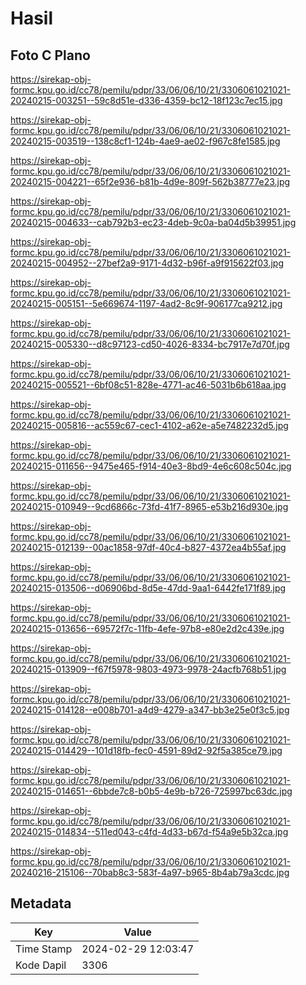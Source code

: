 # Hasil

## Foto C Plano

https://sirekap-obj-formc.kpu.go.id/cc78/pemilu/pdpr/33/06/06/10/21/3306061021021-20240215-003251--59c8d51e-d336-4359-bc12-18f123c7ec15.jpg

https://sirekap-obj-formc.kpu.go.id/cc78/pemilu/pdpr/33/06/06/10/21/3306061021021-20240215-003519--138c8cf1-124b-4ae9-ae02-f967c8fe1585.jpg

https://sirekap-obj-formc.kpu.go.id/cc78/pemilu/pdpr/33/06/06/10/21/3306061021021-20240215-004221--65f2e936-b81b-4d9e-809f-562b38777e23.jpg

https://sirekap-obj-formc.kpu.go.id/cc78/pemilu/pdpr/33/06/06/10/21/3306061021021-20240215-004633--cab792b3-ec23-4deb-9c0a-ba04d5b39951.jpg

https://sirekap-obj-formc.kpu.go.id/cc78/pemilu/pdpr/33/06/06/10/21/3306061021021-20240215-004952--27bef2a9-9171-4d32-b96f-a9f915622f03.jpg

https://sirekap-obj-formc.kpu.go.id/cc78/pemilu/pdpr/33/06/06/10/21/3306061021021-20240215-005151--5e669674-1197-4ad2-8c9f-906177ca9212.jpg

https://sirekap-obj-formc.kpu.go.id/cc78/pemilu/pdpr/33/06/06/10/21/3306061021021-20240215-005330--d8c97123-cd50-4026-8334-bc7917e7d70f.jpg

https://sirekap-obj-formc.kpu.go.id/cc78/pemilu/pdpr/33/06/06/10/21/3306061021021-20240215-005521--6bf08c51-828e-4771-ac46-5031b6b618aa.jpg

https://sirekap-obj-formc.kpu.go.id/cc78/pemilu/pdpr/33/06/06/10/21/3306061021021-20240215-005816--ac559c67-cec1-4102-a62e-a5e7482232d5.jpg

https://sirekap-obj-formc.kpu.go.id/cc78/pemilu/pdpr/33/06/06/10/21/3306061021021-20240215-011656--9475e465-f914-40e3-8bd9-4e6c608c504c.jpg

https://sirekap-obj-formc.kpu.go.id/cc78/pemilu/pdpr/33/06/06/10/21/3306061021021-20240215-010949--9cd6866c-73fd-41f7-8965-e53b216d930e.jpg

https://sirekap-obj-formc.kpu.go.id/cc78/pemilu/pdpr/33/06/06/10/21/3306061021021-20240215-012139--00ac1858-97df-40c4-b827-4372ea4b55af.jpg

https://sirekap-obj-formc.kpu.go.id/cc78/pemilu/pdpr/33/06/06/10/21/3306061021021-20240215-013506--d06906bd-8d5e-47dd-9aa1-6442fe171f89.jpg

https://sirekap-obj-formc.kpu.go.id/cc78/pemilu/pdpr/33/06/06/10/21/3306061021021-20240215-013656--69572f7c-11fb-4efe-97b8-e80e2d2c439e.jpg

https://sirekap-obj-formc.kpu.go.id/cc78/pemilu/pdpr/33/06/06/10/21/3306061021021-20240215-013909--f67f5978-9803-4973-9978-24acfb768b51.jpg

https://sirekap-obj-formc.kpu.go.id/cc78/pemilu/pdpr/33/06/06/10/21/3306061021021-20240215-014128--e008b701-a4d9-4279-a347-bb3e25e0f3c5.jpg

https://sirekap-obj-formc.kpu.go.id/cc78/pemilu/pdpr/33/06/06/10/21/3306061021021-20240215-014429--101d18fb-fec0-4591-89d2-92f5a385ce79.jpg

https://sirekap-obj-formc.kpu.go.id/cc78/pemilu/pdpr/33/06/06/10/21/3306061021021-20240215-014651--6bbde7c8-b0b5-4e9b-b726-725997bc63dc.jpg

https://sirekap-obj-formc.kpu.go.id/cc78/pemilu/pdpr/33/06/06/10/21/3306061021021-20240215-014834--511ed043-c4fd-4d33-b67d-f54a9e5b32ca.jpg

https://sirekap-obj-formc.kpu.go.id/cc78/pemilu/pdpr/33/06/06/10/21/3306061021021-20240216-215106--70bab8c3-583f-4a97-b965-8b4ab79a3cdc.jpg


## Metadata

| Key        | Value               |
| ---------- | ------------------- |
| Time Stamp | 2024-02-29 12:03:47 |
| Kode Dapil | 3306                |



